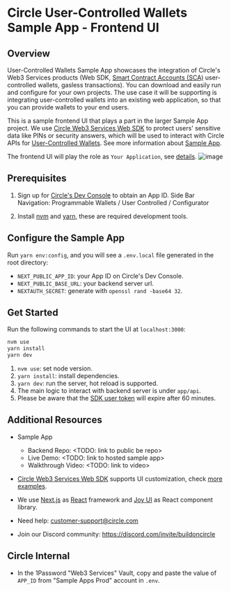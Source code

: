 # Circle User-Controlled Wallets Sample App - Frontend UI

## Overview

User-Controlled Wallets Sample App showcases the integration of Circle's Web3 Services products (Web SDK, [Smart Contract Accounts (SCA)](https://developers.circle.com/w3s/docs/programmable-wallets-account-types) user-controlled wallets, gasless transactions). You can download and easily run and configure for your own projects. The use case it will be supporting is integrating user-controlled wallets into an existing web application, so that you can provide wallets to your end users.

This is a sample frontend UI that plays a part in the larger Sample App project. We use [Circle Web3 Services Web SDK](https://developers.circle.com/w3s/docs/web) to protect users' sensitive data like PINs or security answers, which will be used to interact with Circle APIs for [User-Controlled Wallets](https://developers.circle.com/w3s/reference/createuser). See more information about [Sample App](#additional-resources).

The frontend UI will play the role as `Your Application`, see [details](<https://developers.circle.com/w3s/docs/sdk-architecture-for-user-controlled-wallets#sdk-architecture>).
![image](https://files.readme.io/a2a1678-SDK_UserC_Wallets_Sequence__Detailed2x.png)

## Prerequisites

1. Sign up for [Circle's Dev Console](https://developers.circle.com/w3s/docs/circle-developer-account) to obtain an App ID. Side Bar Navigation: Programmable Wallets / User Controlled / Configurator

2. Install [nvm](https://github.com/nvm-sh/nvm) and [yarn](https://classic.yarnpkg.com/lang/en/docs/install/#mac-stable), these are required development tools.

## Configure the Sample App

Run `yarn env:config`, and you will see a `.env.local` file generated in the root directory:

- `NEXT_PUBLIC_APP_ID`: your App ID on Circle's Dev Console.
- `NEXT_PUBLIC_BASE_URL`: your backend server url.
- `NEXTAUTH_SECRET`: generate with `openssl rand -base64 32`.

## Get Started

Run the following commands to start the UI at `localhost:3000`:

``` bash
nvm use
yarn install
yarn dev
```

1. `nvm use`: set node version.
2. `yarn install`: install dependencies.
3. `yarn dev`: run the server, hot reload is supported.
4. The main logic to interact with backend server is under `app/api`.
5. Please be aware that the [SDK user token](https://developers.circle.com/w3s/reference/getusertoken) will expire after 60 minutes.

## Additional Resources

- Sample App
  - Backend Repo: <TODO: link to public be repo>
  - Live Demo: <TODO: link to hosted sample app>
  - Walkthrough Video: <TODO: link to video>
  
- [Circle Web3 Services Web SDK](https://developers.circle.com/w3s/docs/web-sdk-ui-customizations) supports UI customization, check [more examples](https://github.com/circlefin/w3s-pw-web-sdk).

- We use [Next.js](https://nextjs.org/) as [React](https://react.dev/) framework and [Joy UI](https://mui.com/joy-ui/getting-started/) as React component library.
- Need help: <customer-support@circle.com>
- Join our Discord community: <https://discord.com/invite/buildoncircle>

## Circle Internal

- In the 1Password "Web3 Services" Vault, copy and paste the value of `APP_ID` from "Sample Apps Prod" account in `.env`.
